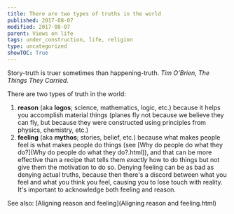 ```yaml
---
title: There are two types of truths in the world
published: 2017-08-07
modified: 2017-08-07
parent: Views on life
tags: under_construction, life, religion
type: uncategorized
showTOC: True
---
```




Story-truth is truer sometimes than happening-truth. *Tim O'Brien, The Things They Carried.*

There are two types of truth in the world:
1. **reason** (aka **logos**; science, mathematics, logic, etc.) because it helps you accomplish material things (planes fly not because we believe they can fly, but because they were constructed using principles from physics, chemistry, etc.)
1. **feeling** (aka **mythos**; stories, belief, etc.) because what makes people feel is what makes people do things (see [Why do people do what they do?](Why do people do what they do?.html)), and that can be more effective than a recipe that tells them *exactly* how to do things but not give them the motivation to do so. 
Denying feeling can be as bad as denying actual truths, because then there's a discord between what you feel and what you think you feel, causing you to lose touch with reality. It's important to acknowledge both feeling and reason.

See also: [Aligning reason and feeling](Aligning reason and feeling.html)


